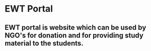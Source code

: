 # EWT Portal
## EWT portal is website which can be used by NGO's for donation and for providing study material to the students.